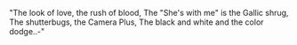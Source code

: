 "The look of love, the rush of blood,
  The "She's with me" is the Gallic shrug,
   The shutterbugs, the Camera Plus,
    The black and white and the color dodge..-"


